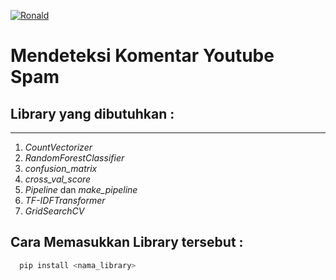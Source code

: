 <p align="justify">
  <a href="https://github.com/ronaldj220/detecting-comment-youtube-spam">
    <img src="https://img.shields.io/badge/GitHub-100000?style=for-the-badge&logo=github&logoColor=white" alt="Ronald" />
  </a>
</p>

# Mendeteksi Komentar Youtube Spam

## Library yang dibutuhkan : 

---

1. _CountVectorizer_
2. _RandomForestClassifier_
3. _confusion_matrix_
4. _cross_val_score_
5. _Pipeline_ dan _make_pipeline_
6. _TF-IDFTransformer_
7. _GridSearchCV_

## Cara Memasukkan Library tersebut :

```bash
  pip install <nama_library>
```
